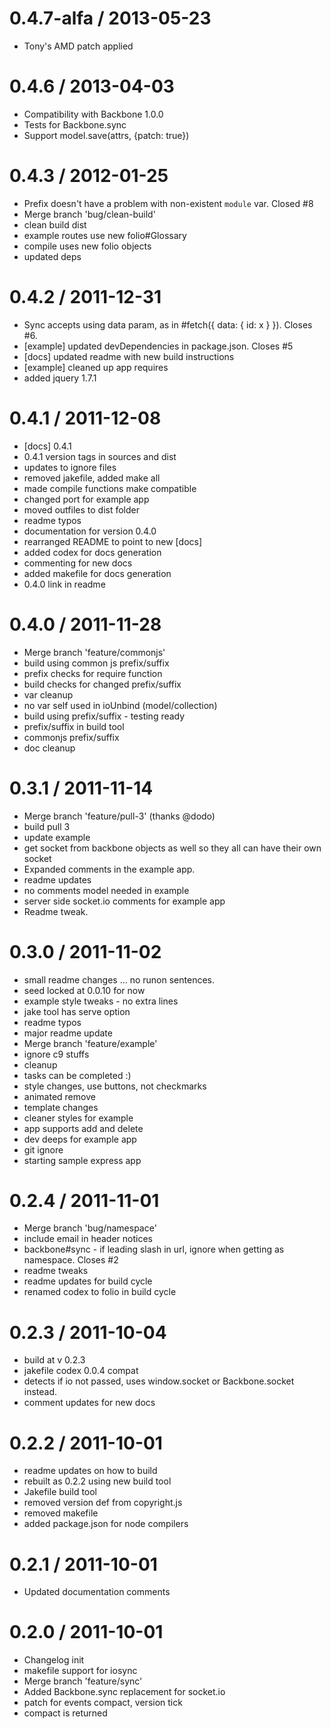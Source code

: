 0.4.7-alfa / 2013-05-23
==================

  * Tony's AMD patch applied

0.4.6 / 2013-04-03
==================

  * Compatibility with Backbone 1.0.0
  * Tests for Backbone.sync
  * Support model.save(attrs, {patch: true})

0.4.3 / 2012-01-25
==================

  * Prefix doesn't have a problem with non-existent `module` var. Closed #8
  * Merge branch 'bug/clean-build'
  * clean build dist
  * example routes use new folio#Glossary
  * compile uses new folio objects
  * updated deps

0.4.2 / 2011-12-31
==================

  * Sync accepts using data param, as in #fetch({ data: { id: x } }). Closes #6.
  * [example] updated devDependencies in package.json. Closes #5
  * [docs] updated readme with new build instructions
  * [example] cleaned up app requires
  * added jquery 1.7.1

0.4.1 / 2011-12-08
==================

  * [docs] 0.4.1
  * 0.4.1 version tags in sources and dist
  * updates to ignore files
  * removed jakefile, added make all
  * made compile functions make compatible
  * changed port for example app
  * moved outfiles to dist folder
  * readme typos
  * documentation for version 0.4.0
  * rearranged README to point to new [docs]
  * added codex for docs generation
  * commenting for new docs
  * added makefile for docs generation
  * 0.4.0 link in readme

0.4.0 / 2011-11-28
==================

  * Merge branch 'feature/commonjs'
  * build using common js prefix/suffix
  * prefix checks for require function
  * build checks for changed prefix/suffix
  * var cleanup
  * no var self used in ioUnbind (model/collection)
  * build using prefix/suffix - testing ready
  * prefix/suffix in build tool
  * commonjs prefix/suffix
  * doc cleanup

0.3.1 / 2011-11-14
==================

  * Merge branch 'feature/pull-3' (thanks @dodo)
  * build pull 3
  * update example
  * get socket from backbone objects as well so they all can have their own socket
  * Expanded comments in the example app.
  * readme updates
  * no comments model needed in example
  * server side socket.io comments for example app
  * Readme tweak.

0.3.0 / 2011-11-02
==================

  * small readme changes … no runon sentences.
  * seed locked at 0.0.10 for now
  * example style tweaks - no extra lines
  * jake tool has serve option
  * readme typos
  * major readme update
  * Merge branch 'feature/example'
  * ignore c9 stuffs
  * cleanup
  * tasks can be completed :)
  * style changes, use buttons, not checkmarks
  * animated remove
  * template changes
  * cleaner styles for example
  * app supports add and delete
  * dev deeps for example app
  * git ignore
  * starting sample express app

0.2.4 / 2011-11-01
==================

  * Merge branch 'bug/namespace'
  * include email in header notices
  * backbone#sync - if leading slash in url, ignore when getting as namespace. Closes #2
  * readme tweaks
  * readme updates for build cycle
  * renamed codex to folio in build cycle

0.2.3 / 2011-10-04
==================

  * build at v 0.2.3
  * jakefile codex 0.0.4 compat
  * detects if io not passed, uses window.socket or Backbone.socket instead.
  * comment updates for new docs

0.2.2 / 2011-10-01
==================

  * readme updates on how to build
  * rebuilt as 0.2.2 using new build tool
  * Jakefile build tool
  * removed version def from copyright.js
  * removed makefile
  * added package.json for node compilers

0.2.1 / 2011-10-01
==================

  * Updated documentation comments

0.2.0 / 2011-10-01
==================

  * Changelog init
  * makefile support for iosync
  * Merge branch 'feature/sync'
  * Added Backbone.sync replacement for socket.io
  * patch for events compact, version tick
  * compact is returned
